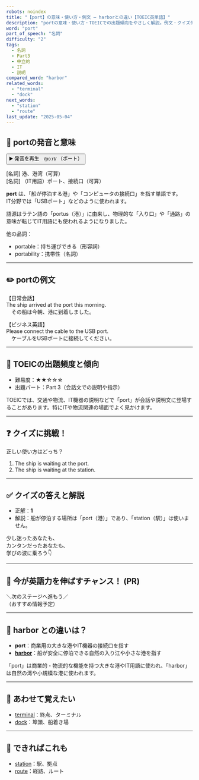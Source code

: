 ```yaml
---
robots: noindex
title: "【port】の意味・使い方・例文 ― harborとの違い【TOEIC英単語】"
description: "portの意味・使い方・TOEICでの出題傾向をやさしく解説。例文・クイズ付きでharborとの違いもわかりやすく学べます。"
word: "port"
part_of_speech: "名詞"
difficulty: "2"
tags:
  - 名詞
  - Part3
  - 中立的
  - IT
  - 説明
compared_word: "harbor"
related_words:
  - "terminal"
  - "dock"
next_words:
  - "station"
  - "route"
last_update: "2025-05-04"
---
```


## 🔰 portの発音と意味

<button class="play-audio" onclick="playTTS('port')">
  <span class="play-audio-main">
    ▶️ 発音を再生　/pɔːrt/
  </span>
  <span class="play-audio-sub">
    （ポート）
  </span>
</button>

[名詞] 港、港湾（可算）  
[名詞] （IT用語）ポート、接続口（可算）

**port** は、「船が停泊する港」や「コンピュータの接続口」を指す単語です。  
IT分野では「USBポート」などのように使われます。

語源はラテン語の「portus（港）」に由来し、物理的な「入り口」や「通路」の意味が転じてIT用語にも使われるようになりました。

他の品詞：  
- portable：持ち運びできる（形容詞）
- portability：携帯性（名詞）

---

## ✏️ portの例文

【日常会話】  
The ship arrived at the port this morning.  
　その船は今朝、港に到着しました。

【ビジネス英語】  
Please connect the cable to the USB port.  
　ケーブルをUSBポートに接続してください。

---

## 🎯 TOEICの出題頻度と傾向

- 難易度：★★☆☆☆
- 出題パート：Part 3（会話文での説明や指示）

TOEICでは、交通や物流、IT機器の説明などで「port」が会話や説明文に登場することがあります。特にITや物流関連の場面でよく見かけます。

---

## ❓ クイズに挑戦！

正しい使い方はどっち？

1. The ship is waiting at the port.  
2. The ship is waiting at the station.

---

## ✅ クイズの答えと解説

- 正解：**1**
- 解説：船が停泊する場所は「port（港）」であり、「station（駅）」は使いません。

少し迷ったあなたも、  
カンタンだったあなたも、  
学びの波に乗ろう👇️

---

## 🚀 今が英語力を伸ばすチャンス！ (PR)

<div class="info-center">
＼次のステージへ進もう／<br>  
（おすすめ情報予定）
</div>

---

## 🤔  harbor との違いは？

- **port**：商業用の大きな港やIT機器の接続口を指す
- **[harbor](/word/harbor)**：船が安全に停泊できる自然の入り江や小さな港を指す

「port」は商業的・物流的な機能を持つ大きな港やIT用語に使われ、「harbor」は自然の湾や小規模な港に使われます。

---

## 🧩 あわせて覚えたい

- [terminal](/word/terminal)：終点、ターミナル
- [dock](/word/dock)：埠頭、船着き場

---

## 📖 できればこれも

- [station](/word/station)：駅、拠点
- [route](/word/route)：経路、ルート

<!-- cvid: aid01_bid07 -->
